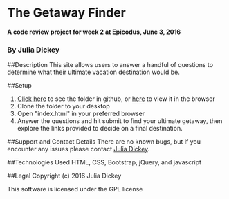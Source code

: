 # **The Getaway Finder**

**A code review project for week 2 at Epicodus, June 3, 2016**

### By Julia Dickey

##Description
This site allows users to answer a handful of questions to determine what their ultimate vacation destination would be.

##Setup
1. [Click here](https://github.com/JuliaDickey/The-getaway-finder) to see the folder in github, or [here](https://juliadickey.github.io/The-getaway-finder) to view it in the browser
2. Clone the folder to your desktop
3. Open "index.html" in your preferred browser
4. Answer the questions and hit submit to find your ultimate getaway, then explore the links provided to decide on a final destination.

##Support and Contact Details
There are no known bugs, but if you encounter any issues please contact [Julia Dickey](http://www.juliadickey.com).

##Technologies Used
HTML, CSS, Bootstrap, jQuery, and javascript

##Legal
Copyright (c) 2016 Julia Dickey

This software is licensed under the GPL license
